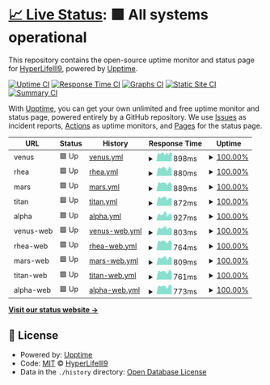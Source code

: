 # [📈 Live Status](https://HyperLife1119.github.io/upptime): <!--live status--> **🟩 All systems operational**

This repository contains the open-source uptime monitor and status page for [HyperLifelll9](onch.at), powered by [Upptime](https://github.com/upptime/upptime).

[![Uptime CI](https://github.com/HyperLife1119/upptime/workflows/Uptime%20CI/badge.svg)](https://github.com/HyperLife1119/upptime/actions?query=workflow%3A%22Uptime+CI%22)
[![Response Time CI](https://github.com/HyperLife1119/upptime/workflows/Response%20Time%20CI/badge.svg)](https://github.com/HyperLife1119/upptime/actions?query=workflow%3A%22Response+Time+CI%22)
[![Graphs CI](https://github.com/HyperLife1119/upptime/workflows/Graphs%20CI/badge.svg)](https://github.com/HyperLife1119/upptime/actions?query=workflow%3A%22Graphs+CI%22)
[![Static Site CI](https://github.com/HyperLife1119/upptime/workflows/Static%20Site%20CI/badge.svg)](https://github.com/HyperLife1119/upptime/actions?query=workflow%3A%22Static+Site+CI%22)
[![Summary CI](https://github.com/HyperLife1119/upptime/workflows/Summary%20CI/badge.svg)](https://github.com/HyperLife1119/upptime/actions?query=workflow%3A%22Summary+CI%22)

With [Upptime](https://upptime.js.org), you can get your own unlimited and free uptime monitor and status page, powered entirely by a GitHub repository. We use [Issues](https://github.com/HyperLife1119/upptime/issues) as incident reports, [Actions](https://github.com/HyperLife1119/upptime/actions) as uptime monitors, and [Pages](https://HyperLife1119.github.io/upptime) for the status page.

<!--start: status pages-->
<!-- This summary is generated by Upptime (https://github.com/upptime/upptime) -->
<!-- Do not edit this manually, your changes will be overwritten -->
<!-- prettier-ignore -->
| URL | Status | History | Response Time | Uptime |
| --- | ------ | ------- | ------------- | ------ |
| <img alt="" src="https://icons.duckduckgo.com/ip3/null.ico" height="13"> venus | 🟩 Up | [venus.yml](https://github.com/HyperLife1119/upptime/commits/HEAD/history/venus.yml) | <details><summary><img alt="Response time graph" src="./graphs/venus/response-time-week.png" height="20"> 898ms</summary><br><a href="https://HyperLife1119.github.io/upptime/history/venus"><img alt="Response time 929" src="https://img.shields.io/endpoint?url=https%3A%2F%2Fraw.githubusercontent.com%2FHyperLife1119%2Fupptime%2FHEAD%2Fapi%2Fvenus%2Fresponse-time.json"></a><br><a href="https://HyperLife1119.github.io/upptime/history/venus"><img alt="24-hour response time 804" src="https://img.shields.io/endpoint?url=https%3A%2F%2Fraw.githubusercontent.com%2FHyperLife1119%2Fupptime%2FHEAD%2Fapi%2Fvenus%2Fresponse-time-day.json"></a><br><a href="https://HyperLife1119.github.io/upptime/history/venus"><img alt="7-day response time 898" src="https://img.shields.io/endpoint?url=https%3A%2F%2Fraw.githubusercontent.com%2FHyperLife1119%2Fupptime%2FHEAD%2Fapi%2Fvenus%2Fresponse-time-week.json"></a><br><a href="https://HyperLife1119.github.io/upptime/history/venus"><img alt="30-day response time 867" src="https://img.shields.io/endpoint?url=https%3A%2F%2Fraw.githubusercontent.com%2FHyperLife1119%2Fupptime%2FHEAD%2Fapi%2Fvenus%2Fresponse-time-month.json"></a><br><a href="https://HyperLife1119.github.io/upptime/history/venus"><img alt="1-year response time 929" src="https://img.shields.io/endpoint?url=https%3A%2F%2Fraw.githubusercontent.com%2FHyperLife1119%2Fupptime%2FHEAD%2Fapi%2Fvenus%2Fresponse-time-year.json"></a></details> | <details><summary><a href="https://HyperLife1119.github.io/upptime/history/venus">100.00%</a></summary><a href="https://HyperLife1119.github.io/upptime/history/venus"><img alt="All-time uptime 99.92%" src="https://img.shields.io/endpoint?url=https%3A%2F%2Fraw.githubusercontent.com%2FHyperLife1119%2Fupptime%2FHEAD%2Fapi%2Fvenus%2Fuptime.json"></a><br><a href="https://HyperLife1119.github.io/upptime/history/venus"><img alt="24-hour uptime 100.00%" src="https://img.shields.io/endpoint?url=https%3A%2F%2Fraw.githubusercontent.com%2FHyperLife1119%2Fupptime%2FHEAD%2Fapi%2Fvenus%2Fuptime-day.json"></a><br><a href="https://HyperLife1119.github.io/upptime/history/venus"><img alt="7-day uptime 100.00%" src="https://img.shields.io/endpoint?url=https%3A%2F%2Fraw.githubusercontent.com%2FHyperLife1119%2Fupptime%2FHEAD%2Fapi%2Fvenus%2Fuptime-week.json"></a><br><a href="https://HyperLife1119.github.io/upptime/history/venus"><img alt="30-day uptime 100.00%" src="https://img.shields.io/endpoint?url=https%3A%2F%2Fraw.githubusercontent.com%2FHyperLife1119%2Fupptime%2FHEAD%2Fapi%2Fvenus%2Fuptime-month.json"></a><br><a href="https://HyperLife1119.github.io/upptime/history/venus"><img alt="1-year uptime 99.92%" src="https://img.shields.io/endpoint?url=https%3A%2F%2Fraw.githubusercontent.com%2FHyperLife1119%2Fupptime%2FHEAD%2Fapi%2Fvenus%2Fuptime-year.json"></a></details>
| <img alt="" src="https://icons.duckduckgo.com/ip3/null.ico" height="13"> rhea | 🟩 Up | [rhea.yml](https://github.com/HyperLife1119/upptime/commits/HEAD/history/rhea.yml) | <details><summary><img alt="Response time graph" src="./graphs/rhea/response-time-week.png" height="20"> 880ms</summary><br><a href="https://HyperLife1119.github.io/upptime/history/rhea"><img alt="Response time 920" src="https://img.shields.io/endpoint?url=https%3A%2F%2Fraw.githubusercontent.com%2FHyperLife1119%2Fupptime%2FHEAD%2Fapi%2Frhea%2Fresponse-time.json"></a><br><a href="https://HyperLife1119.github.io/upptime/history/rhea"><img alt="24-hour response time 798" src="https://img.shields.io/endpoint?url=https%3A%2F%2Fraw.githubusercontent.com%2FHyperLife1119%2Fupptime%2FHEAD%2Fapi%2Frhea%2Fresponse-time-day.json"></a><br><a href="https://HyperLife1119.github.io/upptime/history/rhea"><img alt="7-day response time 880" src="https://img.shields.io/endpoint?url=https%3A%2F%2Fraw.githubusercontent.com%2FHyperLife1119%2Fupptime%2FHEAD%2Fapi%2Frhea%2Fresponse-time-week.json"></a><br><a href="https://HyperLife1119.github.io/upptime/history/rhea"><img alt="30-day response time 856" src="https://img.shields.io/endpoint?url=https%3A%2F%2Fraw.githubusercontent.com%2FHyperLife1119%2Fupptime%2FHEAD%2Fapi%2Frhea%2Fresponse-time-month.json"></a><br><a href="https://HyperLife1119.github.io/upptime/history/rhea"><img alt="1-year response time 920" src="https://img.shields.io/endpoint?url=https%3A%2F%2Fraw.githubusercontent.com%2FHyperLife1119%2Fupptime%2FHEAD%2Fapi%2Frhea%2Fresponse-time-year.json"></a></details> | <details><summary><a href="https://HyperLife1119.github.io/upptime/history/rhea">100.00%</a></summary><a href="https://HyperLife1119.github.io/upptime/history/rhea"><img alt="All-time uptime 99.99%" src="https://img.shields.io/endpoint?url=https%3A%2F%2Fraw.githubusercontent.com%2FHyperLife1119%2Fupptime%2FHEAD%2Fapi%2Frhea%2Fuptime.json"></a><br><a href="https://HyperLife1119.github.io/upptime/history/rhea"><img alt="24-hour uptime 100.00%" src="https://img.shields.io/endpoint?url=https%3A%2F%2Fraw.githubusercontent.com%2FHyperLife1119%2Fupptime%2FHEAD%2Fapi%2Frhea%2Fuptime-day.json"></a><br><a href="https://HyperLife1119.github.io/upptime/history/rhea"><img alt="7-day uptime 100.00%" src="https://img.shields.io/endpoint?url=https%3A%2F%2Fraw.githubusercontent.com%2FHyperLife1119%2Fupptime%2FHEAD%2Fapi%2Frhea%2Fuptime-week.json"></a><br><a href="https://HyperLife1119.github.io/upptime/history/rhea"><img alt="30-day uptime 100.00%" src="https://img.shields.io/endpoint?url=https%3A%2F%2Fraw.githubusercontent.com%2FHyperLife1119%2Fupptime%2FHEAD%2Fapi%2Frhea%2Fuptime-month.json"></a><br><a href="https://HyperLife1119.github.io/upptime/history/rhea"><img alt="1-year uptime 99.99%" src="https://img.shields.io/endpoint?url=https%3A%2F%2Fraw.githubusercontent.com%2FHyperLife1119%2Fupptime%2FHEAD%2Fapi%2Frhea%2Fuptime-year.json"></a></details>
| <img alt="" src="https://icons.duckduckgo.com/ip3/null.ico" height="13"> mars | 🟩 Up | [mars.yml](https://github.com/HyperLife1119/upptime/commits/HEAD/history/mars.yml) | <details><summary><img alt="Response time graph" src="./graphs/mars/response-time-week.png" height="20"> 889ms</summary><br><a href="https://HyperLife1119.github.io/upptime/history/mars"><img alt="Response time 942" src="https://img.shields.io/endpoint?url=https%3A%2F%2Fraw.githubusercontent.com%2FHyperLife1119%2Fupptime%2FHEAD%2Fapi%2Fmars%2Fresponse-time.json"></a><br><a href="https://HyperLife1119.github.io/upptime/history/mars"><img alt="24-hour response time 804" src="https://img.shields.io/endpoint?url=https%3A%2F%2Fraw.githubusercontent.com%2FHyperLife1119%2Fupptime%2FHEAD%2Fapi%2Fmars%2Fresponse-time-day.json"></a><br><a href="https://HyperLife1119.github.io/upptime/history/mars"><img alt="7-day response time 889" src="https://img.shields.io/endpoint?url=https%3A%2F%2Fraw.githubusercontent.com%2FHyperLife1119%2Fupptime%2FHEAD%2Fapi%2Fmars%2Fresponse-time-week.json"></a><br><a href="https://HyperLife1119.github.io/upptime/history/mars"><img alt="30-day response time 861" src="https://img.shields.io/endpoint?url=https%3A%2F%2Fraw.githubusercontent.com%2FHyperLife1119%2Fupptime%2FHEAD%2Fapi%2Fmars%2Fresponse-time-month.json"></a><br><a href="https://HyperLife1119.github.io/upptime/history/mars"><img alt="1-year response time 942" src="https://img.shields.io/endpoint?url=https%3A%2F%2Fraw.githubusercontent.com%2FHyperLife1119%2Fupptime%2FHEAD%2Fapi%2Fmars%2Fresponse-time-year.json"></a></details> | <details><summary><a href="https://HyperLife1119.github.io/upptime/history/mars">100.00%</a></summary><a href="https://HyperLife1119.github.io/upptime/history/mars"><img alt="All-time uptime 100.00%" src="https://img.shields.io/endpoint?url=https%3A%2F%2Fraw.githubusercontent.com%2FHyperLife1119%2Fupptime%2FHEAD%2Fapi%2Fmars%2Fuptime.json"></a><br><a href="https://HyperLife1119.github.io/upptime/history/mars"><img alt="24-hour uptime 100.00%" src="https://img.shields.io/endpoint?url=https%3A%2F%2Fraw.githubusercontent.com%2FHyperLife1119%2Fupptime%2FHEAD%2Fapi%2Fmars%2Fuptime-day.json"></a><br><a href="https://HyperLife1119.github.io/upptime/history/mars"><img alt="7-day uptime 100.00%" src="https://img.shields.io/endpoint?url=https%3A%2F%2Fraw.githubusercontent.com%2FHyperLife1119%2Fupptime%2FHEAD%2Fapi%2Fmars%2Fuptime-week.json"></a><br><a href="https://HyperLife1119.github.io/upptime/history/mars"><img alt="30-day uptime 100.00%" src="https://img.shields.io/endpoint?url=https%3A%2F%2Fraw.githubusercontent.com%2FHyperLife1119%2Fupptime%2FHEAD%2Fapi%2Fmars%2Fuptime-month.json"></a><br><a href="https://HyperLife1119.github.io/upptime/history/mars"><img alt="1-year uptime 100.00%" src="https://img.shields.io/endpoint?url=https%3A%2F%2Fraw.githubusercontent.com%2FHyperLife1119%2Fupptime%2FHEAD%2Fapi%2Fmars%2Fuptime-year.json"></a></details>
| <img alt="" src="https://icons.duckduckgo.com/ip3/null.ico" height="13"> titan | 🟩 Up | [titan.yml](https://github.com/HyperLife1119/upptime/commits/HEAD/history/titan.yml) | <details><summary><img alt="Response time graph" src="./graphs/titan/response-time-week.png" height="20"> 872ms</summary><br><a href="https://HyperLife1119.github.io/upptime/history/titan"><img alt="Response time 922" src="https://img.shields.io/endpoint?url=https%3A%2F%2Fraw.githubusercontent.com%2FHyperLife1119%2Fupptime%2FHEAD%2Fapi%2Ftitan%2Fresponse-time.json"></a><br><a href="https://HyperLife1119.github.io/upptime/history/titan"><img alt="24-hour response time 802" src="https://img.shields.io/endpoint?url=https%3A%2F%2Fraw.githubusercontent.com%2FHyperLife1119%2Fupptime%2FHEAD%2Fapi%2Ftitan%2Fresponse-time-day.json"></a><br><a href="https://HyperLife1119.github.io/upptime/history/titan"><img alt="7-day response time 872" src="https://img.shields.io/endpoint?url=https%3A%2F%2Fraw.githubusercontent.com%2FHyperLife1119%2Fupptime%2FHEAD%2Fapi%2Ftitan%2Fresponse-time-week.json"></a><br><a href="https://HyperLife1119.github.io/upptime/history/titan"><img alt="30-day response time 858" src="https://img.shields.io/endpoint?url=https%3A%2F%2Fraw.githubusercontent.com%2FHyperLife1119%2Fupptime%2FHEAD%2Fapi%2Ftitan%2Fresponse-time-month.json"></a><br><a href="https://HyperLife1119.github.io/upptime/history/titan"><img alt="1-year response time 922" src="https://img.shields.io/endpoint?url=https%3A%2F%2Fraw.githubusercontent.com%2FHyperLife1119%2Fupptime%2FHEAD%2Fapi%2Ftitan%2Fresponse-time-year.json"></a></details> | <details><summary><a href="https://HyperLife1119.github.io/upptime/history/titan">100.00%</a></summary><a href="https://HyperLife1119.github.io/upptime/history/titan"><img alt="All-time uptime 100.00%" src="https://img.shields.io/endpoint?url=https%3A%2F%2Fraw.githubusercontent.com%2FHyperLife1119%2Fupptime%2FHEAD%2Fapi%2Ftitan%2Fuptime.json"></a><br><a href="https://HyperLife1119.github.io/upptime/history/titan"><img alt="24-hour uptime 100.00%" src="https://img.shields.io/endpoint?url=https%3A%2F%2Fraw.githubusercontent.com%2FHyperLife1119%2Fupptime%2FHEAD%2Fapi%2Ftitan%2Fuptime-day.json"></a><br><a href="https://HyperLife1119.github.io/upptime/history/titan"><img alt="7-day uptime 100.00%" src="https://img.shields.io/endpoint?url=https%3A%2F%2Fraw.githubusercontent.com%2FHyperLife1119%2Fupptime%2FHEAD%2Fapi%2Ftitan%2Fuptime-week.json"></a><br><a href="https://HyperLife1119.github.io/upptime/history/titan"><img alt="30-day uptime 100.00%" src="https://img.shields.io/endpoint?url=https%3A%2F%2Fraw.githubusercontent.com%2FHyperLife1119%2Fupptime%2FHEAD%2Fapi%2Ftitan%2Fuptime-month.json"></a><br><a href="https://HyperLife1119.github.io/upptime/history/titan"><img alt="1-year uptime 100.00%" src="https://img.shields.io/endpoint?url=https%3A%2F%2Fraw.githubusercontent.com%2FHyperLife1119%2Fupptime%2FHEAD%2Fapi%2Ftitan%2Fuptime-year.json"></a></details>
| <img alt="" src="https://icons.duckduckgo.com/ip3/null.ico" height="13"> alpha | 🟩 Up | [alpha.yml](https://github.com/HyperLife1119/upptime/commits/HEAD/history/alpha.yml) | <details><summary><img alt="Response time graph" src="./graphs/alpha/response-time-week.png" height="20"> 927ms</summary><br><a href="https://HyperLife1119.github.io/upptime/history/alpha"><img alt="Response time 934" src="https://img.shields.io/endpoint?url=https%3A%2F%2Fraw.githubusercontent.com%2FHyperLife1119%2Fupptime%2FHEAD%2Fapi%2Falpha%2Fresponse-time.json"></a><br><a href="https://HyperLife1119.github.io/upptime/history/alpha"><img alt="24-hour response time 806" src="https://img.shields.io/endpoint?url=https%3A%2F%2Fraw.githubusercontent.com%2FHyperLife1119%2Fupptime%2FHEAD%2Fapi%2Falpha%2Fresponse-time-day.json"></a><br><a href="https://HyperLife1119.github.io/upptime/history/alpha"><img alt="7-day response time 927" src="https://img.shields.io/endpoint?url=https%3A%2F%2Fraw.githubusercontent.com%2FHyperLife1119%2Fupptime%2FHEAD%2Fapi%2Falpha%2Fresponse-time-week.json"></a><br><a href="https://HyperLife1119.github.io/upptime/history/alpha"><img alt="30-day response time 877" src="https://img.shields.io/endpoint?url=https%3A%2F%2Fraw.githubusercontent.com%2FHyperLife1119%2Fupptime%2FHEAD%2Fapi%2Falpha%2Fresponse-time-month.json"></a><br><a href="https://HyperLife1119.github.io/upptime/history/alpha"><img alt="1-year response time 934" src="https://img.shields.io/endpoint?url=https%3A%2F%2Fraw.githubusercontent.com%2FHyperLife1119%2Fupptime%2FHEAD%2Fapi%2Falpha%2Fresponse-time-year.json"></a></details> | <details><summary><a href="https://HyperLife1119.github.io/upptime/history/alpha">100.00%</a></summary><a href="https://HyperLife1119.github.io/upptime/history/alpha"><img alt="All-time uptime 100.00%" src="https://img.shields.io/endpoint?url=https%3A%2F%2Fraw.githubusercontent.com%2FHyperLife1119%2Fupptime%2FHEAD%2Fapi%2Falpha%2Fuptime.json"></a><br><a href="https://HyperLife1119.github.io/upptime/history/alpha"><img alt="24-hour uptime 100.00%" src="https://img.shields.io/endpoint?url=https%3A%2F%2Fraw.githubusercontent.com%2FHyperLife1119%2Fupptime%2FHEAD%2Fapi%2Falpha%2Fuptime-day.json"></a><br><a href="https://HyperLife1119.github.io/upptime/history/alpha"><img alt="7-day uptime 100.00%" src="https://img.shields.io/endpoint?url=https%3A%2F%2Fraw.githubusercontent.com%2FHyperLife1119%2Fupptime%2FHEAD%2Fapi%2Falpha%2Fuptime-week.json"></a><br><a href="https://HyperLife1119.github.io/upptime/history/alpha"><img alt="30-day uptime 100.00%" src="https://img.shields.io/endpoint?url=https%3A%2F%2Fraw.githubusercontent.com%2FHyperLife1119%2Fupptime%2FHEAD%2Fapi%2Falpha%2Fuptime-month.json"></a><br><a href="https://HyperLife1119.github.io/upptime/history/alpha"><img alt="1-year uptime 100.00%" src="https://img.shields.io/endpoint?url=https%3A%2F%2Fraw.githubusercontent.com%2FHyperLife1119%2Fupptime%2FHEAD%2Fapi%2Falpha%2Fuptime-year.json"></a></details>
| <img alt="" src="https://icons.duckduckgo.com/ip3/null.ico" height="13"> venus-web | 🟩 Up | [venus-web.yml](https://github.com/HyperLife1119/upptime/commits/HEAD/history/venus-web.yml) | <details><summary><img alt="Response time graph" src="./graphs/venus-web/response-time-week.png" height="20"> 803ms</summary><br><a href="https://HyperLife1119.github.io/upptime/history/venus-web"><img alt="Response time 854" src="https://img.shields.io/endpoint?url=https%3A%2F%2Fraw.githubusercontent.com%2FHyperLife1119%2Fupptime%2FHEAD%2Fapi%2Fvenus-web%2Fresponse-time.json"></a><br><a href="https://HyperLife1119.github.io/upptime/history/venus-web"><img alt="24-hour response time 790" src="https://img.shields.io/endpoint?url=https%3A%2F%2Fraw.githubusercontent.com%2FHyperLife1119%2Fupptime%2FHEAD%2Fapi%2Fvenus-web%2Fresponse-time-day.json"></a><br><a href="https://HyperLife1119.github.io/upptime/history/venus-web"><img alt="7-day response time 803" src="https://img.shields.io/endpoint?url=https%3A%2F%2Fraw.githubusercontent.com%2FHyperLife1119%2Fupptime%2FHEAD%2Fapi%2Fvenus-web%2Fresponse-time-week.json"></a><br><a href="https://HyperLife1119.github.io/upptime/history/venus-web"><img alt="30-day response time 831" src="https://img.shields.io/endpoint?url=https%3A%2F%2Fraw.githubusercontent.com%2FHyperLife1119%2Fupptime%2FHEAD%2Fapi%2Fvenus-web%2Fresponse-time-month.json"></a><br><a href="https://HyperLife1119.github.io/upptime/history/venus-web"><img alt="1-year response time 854" src="https://img.shields.io/endpoint?url=https%3A%2F%2Fraw.githubusercontent.com%2FHyperLife1119%2Fupptime%2FHEAD%2Fapi%2Fvenus-web%2Fresponse-time-year.json"></a></details> | <details><summary><a href="https://HyperLife1119.github.io/upptime/history/venus-web">100.00%</a></summary><a href="https://HyperLife1119.github.io/upptime/history/venus-web"><img alt="All-time uptime 100.00%" src="https://img.shields.io/endpoint?url=https%3A%2F%2Fraw.githubusercontent.com%2FHyperLife1119%2Fupptime%2FHEAD%2Fapi%2Fvenus-web%2Fuptime.json"></a><br><a href="https://HyperLife1119.github.io/upptime/history/venus-web"><img alt="24-hour uptime 100.00%" src="https://img.shields.io/endpoint?url=https%3A%2F%2Fraw.githubusercontent.com%2FHyperLife1119%2Fupptime%2FHEAD%2Fapi%2Fvenus-web%2Fuptime-day.json"></a><br><a href="https://HyperLife1119.github.io/upptime/history/venus-web"><img alt="7-day uptime 100.00%" src="https://img.shields.io/endpoint?url=https%3A%2F%2Fraw.githubusercontent.com%2FHyperLife1119%2Fupptime%2FHEAD%2Fapi%2Fvenus-web%2Fuptime-week.json"></a><br><a href="https://HyperLife1119.github.io/upptime/history/venus-web"><img alt="30-day uptime 100.00%" src="https://img.shields.io/endpoint?url=https%3A%2F%2Fraw.githubusercontent.com%2FHyperLife1119%2Fupptime%2FHEAD%2Fapi%2Fvenus-web%2Fuptime-month.json"></a><br><a href="https://HyperLife1119.github.io/upptime/history/venus-web"><img alt="1-year uptime 100.00%" src="https://img.shields.io/endpoint?url=https%3A%2F%2Fraw.githubusercontent.com%2FHyperLife1119%2Fupptime%2FHEAD%2Fapi%2Fvenus-web%2Fuptime-year.json"></a></details>
| <img alt="" src="https://icons.duckduckgo.com/ip3/null.ico" height="13"> rhea-web | 🟩 Up | [rhea-web.yml](https://github.com/HyperLife1119/upptime/commits/HEAD/history/rhea-web.yml) | <details><summary><img alt="Response time graph" src="./graphs/rhea-web/response-time-week.png" height="20"> 764ms</summary><br><a href="https://HyperLife1119.github.io/upptime/history/rhea-web"><img alt="Response time 802" src="https://img.shields.io/endpoint?url=https%3A%2F%2Fraw.githubusercontent.com%2FHyperLife1119%2Fupptime%2FHEAD%2Fapi%2Frhea-web%2Fresponse-time.json"></a><br><a href="https://HyperLife1119.github.io/upptime/history/rhea-web"><img alt="24-hour response time 751" src="https://img.shields.io/endpoint?url=https%3A%2F%2Fraw.githubusercontent.com%2FHyperLife1119%2Fupptime%2FHEAD%2Fapi%2Frhea-web%2Fresponse-time-day.json"></a><br><a href="https://HyperLife1119.github.io/upptime/history/rhea-web"><img alt="7-day response time 764" src="https://img.shields.io/endpoint?url=https%3A%2F%2Fraw.githubusercontent.com%2FHyperLife1119%2Fupptime%2FHEAD%2Fapi%2Frhea-web%2Fresponse-time-week.json"></a><br><a href="https://HyperLife1119.github.io/upptime/history/rhea-web"><img alt="30-day response time 760" src="https://img.shields.io/endpoint?url=https%3A%2F%2Fraw.githubusercontent.com%2FHyperLife1119%2Fupptime%2FHEAD%2Fapi%2Frhea-web%2Fresponse-time-month.json"></a><br><a href="https://HyperLife1119.github.io/upptime/history/rhea-web"><img alt="1-year response time 802" src="https://img.shields.io/endpoint?url=https%3A%2F%2Fraw.githubusercontent.com%2FHyperLife1119%2Fupptime%2FHEAD%2Fapi%2Frhea-web%2Fresponse-time-year.json"></a></details> | <details><summary><a href="https://HyperLife1119.github.io/upptime/history/rhea-web">100.00%</a></summary><a href="https://HyperLife1119.github.io/upptime/history/rhea-web"><img alt="All-time uptime 100.00%" src="https://img.shields.io/endpoint?url=https%3A%2F%2Fraw.githubusercontent.com%2FHyperLife1119%2Fupptime%2FHEAD%2Fapi%2Frhea-web%2Fuptime.json"></a><br><a href="https://HyperLife1119.github.io/upptime/history/rhea-web"><img alt="24-hour uptime 100.00%" src="https://img.shields.io/endpoint?url=https%3A%2F%2Fraw.githubusercontent.com%2FHyperLife1119%2Fupptime%2FHEAD%2Fapi%2Frhea-web%2Fuptime-day.json"></a><br><a href="https://HyperLife1119.github.io/upptime/history/rhea-web"><img alt="7-day uptime 100.00%" src="https://img.shields.io/endpoint?url=https%3A%2F%2Fraw.githubusercontent.com%2FHyperLife1119%2Fupptime%2FHEAD%2Fapi%2Frhea-web%2Fuptime-week.json"></a><br><a href="https://HyperLife1119.github.io/upptime/history/rhea-web"><img alt="30-day uptime 100.00%" src="https://img.shields.io/endpoint?url=https%3A%2F%2Fraw.githubusercontent.com%2FHyperLife1119%2Fupptime%2FHEAD%2Fapi%2Frhea-web%2Fuptime-month.json"></a><br><a href="https://HyperLife1119.github.io/upptime/history/rhea-web"><img alt="1-year uptime 100.00%" src="https://img.shields.io/endpoint?url=https%3A%2F%2Fraw.githubusercontent.com%2FHyperLife1119%2Fupptime%2FHEAD%2Fapi%2Frhea-web%2Fuptime-year.json"></a></details>
| <img alt="" src="https://icons.duckduckgo.com/ip3/null.ico" height="13"> mars-web | 🟩 Up | [mars-web.yml](https://github.com/HyperLife1119/upptime/commits/HEAD/history/mars-web.yml) | <details><summary><img alt="Response time graph" src="./graphs/mars-web/response-time-week.png" height="20"> 809ms</summary><br><a href="https://HyperLife1119.github.io/upptime/history/mars-web"><img alt="Response time 845" src="https://img.shields.io/endpoint?url=https%3A%2F%2Fraw.githubusercontent.com%2FHyperLife1119%2Fupptime%2FHEAD%2Fapi%2Fmars-web%2Fresponse-time.json"></a><br><a href="https://HyperLife1119.github.io/upptime/history/mars-web"><img alt="24-hour response time 748" src="https://img.shields.io/endpoint?url=https%3A%2F%2Fraw.githubusercontent.com%2FHyperLife1119%2Fupptime%2FHEAD%2Fapi%2Fmars-web%2Fresponse-time-day.json"></a><br><a href="https://HyperLife1119.github.io/upptime/history/mars-web"><img alt="7-day response time 809" src="https://img.shields.io/endpoint?url=https%3A%2F%2Fraw.githubusercontent.com%2FHyperLife1119%2Fupptime%2FHEAD%2Fapi%2Fmars-web%2Fresponse-time-week.json"></a><br><a href="https://HyperLife1119.github.io/upptime/history/mars-web"><img alt="30-day response time 777" src="https://img.shields.io/endpoint?url=https%3A%2F%2Fraw.githubusercontent.com%2FHyperLife1119%2Fupptime%2FHEAD%2Fapi%2Fmars-web%2Fresponse-time-month.json"></a><br><a href="https://HyperLife1119.github.io/upptime/history/mars-web"><img alt="1-year response time 845" src="https://img.shields.io/endpoint?url=https%3A%2F%2Fraw.githubusercontent.com%2FHyperLife1119%2Fupptime%2FHEAD%2Fapi%2Fmars-web%2Fresponse-time-year.json"></a></details> | <details><summary><a href="https://HyperLife1119.github.io/upptime/history/mars-web">100.00%</a></summary><a href="https://HyperLife1119.github.io/upptime/history/mars-web"><img alt="All-time uptime 100.00%" src="https://img.shields.io/endpoint?url=https%3A%2F%2Fraw.githubusercontent.com%2FHyperLife1119%2Fupptime%2FHEAD%2Fapi%2Fmars-web%2Fuptime.json"></a><br><a href="https://HyperLife1119.github.io/upptime/history/mars-web"><img alt="24-hour uptime 100.00%" src="https://img.shields.io/endpoint?url=https%3A%2F%2Fraw.githubusercontent.com%2FHyperLife1119%2Fupptime%2FHEAD%2Fapi%2Fmars-web%2Fuptime-day.json"></a><br><a href="https://HyperLife1119.github.io/upptime/history/mars-web"><img alt="7-day uptime 100.00%" src="https://img.shields.io/endpoint?url=https%3A%2F%2Fraw.githubusercontent.com%2FHyperLife1119%2Fupptime%2FHEAD%2Fapi%2Fmars-web%2Fuptime-week.json"></a><br><a href="https://HyperLife1119.github.io/upptime/history/mars-web"><img alt="30-day uptime 100.00%" src="https://img.shields.io/endpoint?url=https%3A%2F%2Fraw.githubusercontent.com%2FHyperLife1119%2Fupptime%2FHEAD%2Fapi%2Fmars-web%2Fuptime-month.json"></a><br><a href="https://HyperLife1119.github.io/upptime/history/mars-web"><img alt="1-year uptime 100.00%" src="https://img.shields.io/endpoint?url=https%3A%2F%2Fraw.githubusercontent.com%2FHyperLife1119%2Fupptime%2FHEAD%2Fapi%2Fmars-web%2Fuptime-year.json"></a></details>
| <img alt="" src="https://icons.duckduckgo.com/ip3/null.ico" height="13"> titan-web | 🟩 Up | [titan-web.yml](https://github.com/HyperLife1119/upptime/commits/HEAD/history/titan-web.yml) | <details><summary><img alt="Response time graph" src="./graphs/titan-web/response-time-week.png" height="20"> 761ms</summary><br><a href="https://HyperLife1119.github.io/upptime/history/titan-web"><img alt="Response time 835" src="https://img.shields.io/endpoint?url=https%3A%2F%2Fraw.githubusercontent.com%2FHyperLife1119%2Fupptime%2FHEAD%2Fapi%2Ftitan-web%2Fresponse-time.json"></a><br><a href="https://HyperLife1119.github.io/upptime/history/titan-web"><img alt="24-hour response time 719" src="https://img.shields.io/endpoint?url=https%3A%2F%2Fraw.githubusercontent.com%2FHyperLife1119%2Fupptime%2FHEAD%2Fapi%2Ftitan-web%2Fresponse-time-day.json"></a><br><a href="https://HyperLife1119.github.io/upptime/history/titan-web"><img alt="7-day response time 761" src="https://img.shields.io/endpoint?url=https%3A%2F%2Fraw.githubusercontent.com%2FHyperLife1119%2Fupptime%2FHEAD%2Fapi%2Ftitan-web%2Fresponse-time-week.json"></a><br><a href="https://HyperLife1119.github.io/upptime/history/titan-web"><img alt="30-day response time 761" src="https://img.shields.io/endpoint?url=https%3A%2F%2Fraw.githubusercontent.com%2FHyperLife1119%2Fupptime%2FHEAD%2Fapi%2Ftitan-web%2Fresponse-time-month.json"></a><br><a href="https://HyperLife1119.github.io/upptime/history/titan-web"><img alt="1-year response time 835" src="https://img.shields.io/endpoint?url=https%3A%2F%2Fraw.githubusercontent.com%2FHyperLife1119%2Fupptime%2FHEAD%2Fapi%2Ftitan-web%2Fresponse-time-year.json"></a></details> | <details><summary><a href="https://HyperLife1119.github.io/upptime/history/titan-web">100.00%</a></summary><a href="https://HyperLife1119.github.io/upptime/history/titan-web"><img alt="All-time uptime 99.99%" src="https://img.shields.io/endpoint?url=https%3A%2F%2Fraw.githubusercontent.com%2FHyperLife1119%2Fupptime%2FHEAD%2Fapi%2Ftitan-web%2Fuptime.json"></a><br><a href="https://HyperLife1119.github.io/upptime/history/titan-web"><img alt="24-hour uptime 100.00%" src="https://img.shields.io/endpoint?url=https%3A%2F%2Fraw.githubusercontent.com%2FHyperLife1119%2Fupptime%2FHEAD%2Fapi%2Ftitan-web%2Fuptime-day.json"></a><br><a href="https://HyperLife1119.github.io/upptime/history/titan-web"><img alt="7-day uptime 100.00%" src="https://img.shields.io/endpoint?url=https%3A%2F%2Fraw.githubusercontent.com%2FHyperLife1119%2Fupptime%2FHEAD%2Fapi%2Ftitan-web%2Fuptime-week.json"></a><br><a href="https://HyperLife1119.github.io/upptime/history/titan-web"><img alt="30-day uptime 100.00%" src="https://img.shields.io/endpoint?url=https%3A%2F%2Fraw.githubusercontent.com%2FHyperLife1119%2Fupptime%2FHEAD%2Fapi%2Ftitan-web%2Fuptime-month.json"></a><br><a href="https://HyperLife1119.github.io/upptime/history/titan-web"><img alt="1-year uptime 99.99%" src="https://img.shields.io/endpoint?url=https%3A%2F%2Fraw.githubusercontent.com%2FHyperLife1119%2Fupptime%2FHEAD%2Fapi%2Ftitan-web%2Fuptime-year.json"></a></details>
| <img alt="" src="https://icons.duckduckgo.com/ip3/null.ico" height="13"> alpha-web | 🟩 Up | [alpha-web.yml](https://github.com/HyperLife1119/upptime/commits/HEAD/history/alpha-web.yml) | <details><summary><img alt="Response time graph" src="./graphs/alpha-web/response-time-week.png" height="20"> 773ms</summary><br><a href="https://HyperLife1119.github.io/upptime/history/alpha-web"><img alt="Response time 879" src="https://img.shields.io/endpoint?url=https%3A%2F%2Fraw.githubusercontent.com%2FHyperLife1119%2Fupptime%2FHEAD%2Fapi%2Falpha-web%2Fresponse-time.json"></a><br><a href="https://HyperLife1119.github.io/upptime/history/alpha-web"><img alt="24-hour response time 802" src="https://img.shields.io/endpoint?url=https%3A%2F%2Fraw.githubusercontent.com%2FHyperLife1119%2Fupptime%2FHEAD%2Fapi%2Falpha-web%2Fresponse-time-day.json"></a><br><a href="https://HyperLife1119.github.io/upptime/history/alpha-web"><img alt="7-day response time 773" src="https://img.shields.io/endpoint?url=https%3A%2F%2Fraw.githubusercontent.com%2FHyperLife1119%2Fupptime%2FHEAD%2Fapi%2Falpha-web%2Fresponse-time-week.json"></a><br><a href="https://HyperLife1119.github.io/upptime/history/alpha-web"><img alt="30-day response time 778" src="https://img.shields.io/endpoint?url=https%3A%2F%2Fraw.githubusercontent.com%2FHyperLife1119%2Fupptime%2FHEAD%2Fapi%2Falpha-web%2Fresponse-time-month.json"></a><br><a href="https://HyperLife1119.github.io/upptime/history/alpha-web"><img alt="1-year response time 879" src="https://img.shields.io/endpoint?url=https%3A%2F%2Fraw.githubusercontent.com%2FHyperLife1119%2Fupptime%2FHEAD%2Fapi%2Falpha-web%2Fresponse-time-year.json"></a></details> | <details><summary><a href="https://HyperLife1119.github.io/upptime/history/alpha-web">100.00%</a></summary><a href="https://HyperLife1119.github.io/upptime/history/alpha-web"><img alt="All-time uptime 99.99%" src="https://img.shields.io/endpoint?url=https%3A%2F%2Fraw.githubusercontent.com%2FHyperLife1119%2Fupptime%2FHEAD%2Fapi%2Falpha-web%2Fuptime.json"></a><br><a href="https://HyperLife1119.github.io/upptime/history/alpha-web"><img alt="24-hour uptime 100.00%" src="https://img.shields.io/endpoint?url=https%3A%2F%2Fraw.githubusercontent.com%2FHyperLife1119%2Fupptime%2FHEAD%2Fapi%2Falpha-web%2Fuptime-day.json"></a><br><a href="https://HyperLife1119.github.io/upptime/history/alpha-web"><img alt="7-day uptime 100.00%" src="https://img.shields.io/endpoint?url=https%3A%2F%2Fraw.githubusercontent.com%2FHyperLife1119%2Fupptime%2FHEAD%2Fapi%2Falpha-web%2Fuptime-week.json"></a><br><a href="https://HyperLife1119.github.io/upptime/history/alpha-web"><img alt="30-day uptime 100.00%" src="https://img.shields.io/endpoint?url=https%3A%2F%2Fraw.githubusercontent.com%2FHyperLife1119%2Fupptime%2FHEAD%2Fapi%2Falpha-web%2Fuptime-month.json"></a><br><a href="https://HyperLife1119.github.io/upptime/history/alpha-web"><img alt="1-year uptime 99.99%" src="https://img.shields.io/endpoint?url=https%3A%2F%2Fraw.githubusercontent.com%2FHyperLife1119%2Fupptime%2FHEAD%2Fapi%2Falpha-web%2Fuptime-year.json"></a></details>

<!--end: status pages-->

[**Visit our status website →**](https://HyperLife1119.github.io/upptime)

## 📄 License

- Powered by: [Upptime](https://github.com/upptime/upptime)
- Code: [MIT](./LICENSE) © [HyperLifelll9](onch.at)
- Data in the `./history` directory: [Open Database License](https://opendatacommons.org/licenses/odbl/1-0/)

